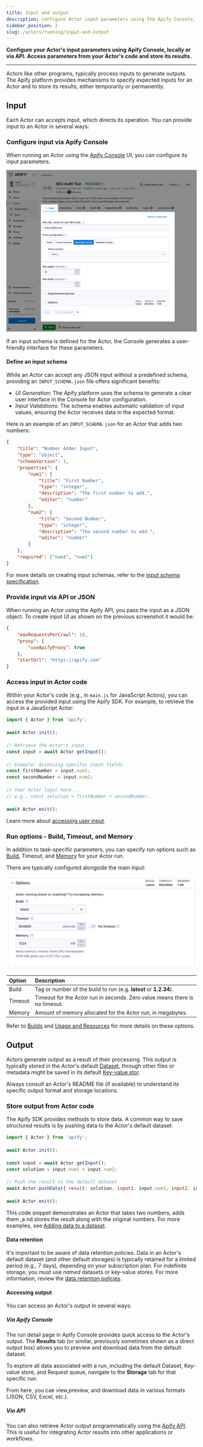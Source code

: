 ```yaml
---
title: Input and output
description: Configure Actor input parameters using the Apify Console, locally, or via API. Access parameters and store results using the Actor's code.
sidebar_position: 2
slug: /actors/running/input-and-output
---
```


**Configure your Actor's input parameters using Apify Console, locally or via API. Access parameters from your Actor's code and store its results.**

---

Actors like other programs, typically process inputs to generate outputs. The Apify platform provides mechanisms to specify expected inputs for an Actor and to store its results, either temporarily or permanently.

## Input

Each Actor can accepts input, which directs its operation. You can provide input to an Actor in several ways:

### Configure input via Apify Console

When running an Actor using the [Apify Console](https://console.apify.com/) UI, you can configure its input parameters.

![Input UI](./images/input_and_output/actor-input.png)

If an input schema is defined for the Actor, the Console generates a user-friendly interface for these parameters.

#### Define an input schema

While an Actor can accept any JSON input without a predefined schema, providing an `INPUT_SCHEMA.json` file offers significant benefits:

- _UI Generation_: The Apify platform uses the schema to generate a clear user interface in the Console for Actor configuration.
- _Input Validations_: The schema enables automatic validation of input values, ensuring the Actor receives data in the expected format.

Here is an example of an `INPUT_SCHEMA.json` for an Actor that adds two numbers:

```json
{
    "title": "Number Adder Input",
    "type": "object",
    "schemaVersion": 1,
    "properties": {
        "num1": {
            "title": "First Number",
            "type": "integer",
            "description": "The first number to add.",
            "editor": "number"
        },
        "num2": {
            "title": "Second Number",
            "type": "integer",
            "description": "The second number to add.",
            "editor": "number"
        }
    },
    "required": ["num1", "num2"]
}
```

For more details on creating input schemas, refer to the [input schema specification](/platform/actors/development/actor-definition/input-schema/specification/v1).

### Provide input via API or JSON

When running an Actor using the Apify API, you pass the input as a JSON object. To create input UI as shown on the previous screenshot it would be:

```json
{
    "maxRequestsPerCrawl": 10,
    "proxy": {
        "useApifyProxy": true
    },
    "startUrl": "https://apify.com"
}
```

### Access input in Actor code

Within your Actor's code (e.g., in `main.js` for JavaScript Actors), you can access the provided input using the Apify SDK. For example, to retrieve the input in a JavaScript Actor:

```js
import { Actor } from 'apify';

await Actor.init();

// Retrieve the Actor's input
const input = await Actor.getInput();

// Example: Accessing specific input fields
const firstNumber = input.num1;
const secondNumber = input.num2;

// Your Actor logic here...
// e.g., const solution = firstNumber + secondNumber;

await Actor.exit();
```

Learn more about [accessing user input](/sdk/js/docs/examples/accept-user-input).

### Run options - Build, Timeout, and Memory

In addition to task-specific parameters, you can specify run options such as [Build](../development/builds_and_runs/builds.md), Timeout, and [Memory](./usage_and_resources.md) for your Actor run.

There are typically configured alongside the main input:

![Run options](./images/input_and_output/actor-options.png)

| Option | Description |
|:---|:---|
| Build | Tag or number of the build to run (e.g. **latest** or **1.2.34**). |
| Timeout | Timeout for the Actor run in seconds. Zero value means there is no timeout. |
| Memory | Amount of memory allocated for the Actor run, in megabytes. |

Refer to [Builds](platform/development/builds_and_runs/builds) and [Usage and Resources](platform/usage_and_resources.md) for more details on these options.

## Output

Actors generate output as a result of their processing. This output is typically stored in the Actor's default [Dataset](platform/storage/dataset), through other files or metadata might be saved in its default [Key-value stor](platform/storage/key-value-store).

Always consult an Actor's README file (if available) to understand its specific output format and storage locations.

### Store output from Actor code

The Apify SDK provides methods to store data. A common way to save structured results is by pushing data to the Actor's default dataset:

```js
import { Actor } from 'apify';

await Actor.init();

const input = await Actor.getInput();
const solution = input.num1 + input.num2;

// Push the result to the default dataset
await Actor.pushData({ result: solution, input1: input.num1, input2: input.num2 });

await Actor.exit();
```

This code snippet demonstrates an Actor that takes two numbers, adds them ,a nd stores the result along with the original numbers. For more examples, see [Adding data to a dataset](/sdk/js/docs/examples/add-data-to-dataset).

#### Data retention

It's important to be aware of data retention policies. Data in an Actor's default dataset (and other default storages) is typically retained for a limited period (e.g., 7 days), depending on your subscription plan. For indefinite storage, you must use _named_ datasets or key-value stores. For more information, review the [data retention policies](platform/storage/usage#data-retention).

#### Accessing output

You can access an Actor's output in several ways:

##### Via Apify Console

The run detail page in Apify Console provides quick access to the Actor's output. The **Results** tab (or similar, previously sometimes shown as a direct output box) allows you to preview and download data from the default dataset.

<!-- TODO screenshot -->

To explore all data associated with a run, including the default Dataset, Key-value store, and Request queue, navigate to the **Storage** tab for that specific run:

<!-- TODO screenshot -->

From here, you cae view,preview, and download data in various formats (JSON, CSV, Excel, etc.).

##### Via API

You can also retrieve Actor output programmatically using the [Apify API](/api/v2). This is useful for integrating Actor results into other applications or workflows.
